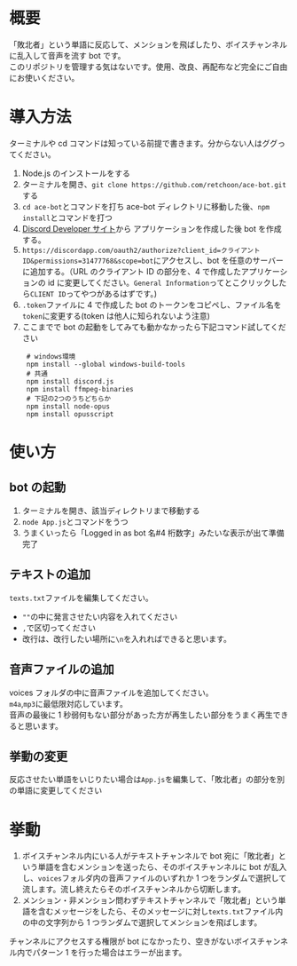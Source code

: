 # 概要

「敗北者」という単語に反応して、メンションを飛ばしたり、ボイスチャンネルに乱入して音声を流す bot です。  
このリポジトリを管理する気はないです。使用、改良、再配布など完全にご自由にお使いください。

# 導入方法

ターミナルや cd コマンドは知っている前提で書きます。分からない人はググってください。

1. Node.js のインストールをする
2. ターミナルを開き、`git clone https://github.com/retchoon/ace-bot.git`する
3. `cd ace-bot`とコマンドを打ち ace-bot ディレクトリに移動した後、`npm install`とコマンドを打つ
4. [Discord Developer サイト](https://discordapp.com/developers/applications/)から アプリケーションを作成した後 bot を作成する。
5. `https://discordapp.com/oauth2/authorize?client_id=クライアントID&permissions=31477768&scope=bot`にアクセスし、bot を任意のサーバーに追加する。（URL のクライアント ID の部分を、4 で作成したアプリケーションの id に変更してください。`General Information`ってとこクリックしたら`CLIENT ID`ってやつがあるはずです。)
6. `.token`ファイルに 4 で作成した bot のトークンをコピペし、ファイル名を`token`に変更する(token は他人に知られないよう注意)
7. ここまでで bot の起動をしてみても動かなかったら下記コマンド試してください
   ```shell
    # windows環境
    npm install --global windows-build-tools
    # 共通
    npm install discord.js
    npm install ffmpeg-binaries
    # 下記の2つのうちどちらか
    npm install node-opus
    npm install opusscript
   ```

# 使い方

## bot の起動

1. ターミナルを開き、該当ディレクトリまで移動する
2. `node App.js`とコマンドをうつ
3. うまくいったら「Logged in as bot 名#4 桁数字」みたいな表示が出て準備完了

## テキストの追加

`texts.txt`ファイルを編集してください。

- `""`の中に発言させたい内容を入れてください
- `,`で区切ってください
- 改行は、改行したい場所に`\n`を入れればできると思います。

## 音声ファイルの追加

voices フォルダの中に音声ファイルを追加してください。  
`m4a`,`mp3`に最低限対応しています。  
音声の最後に 1 秒弱何もない部分があった方が再生したい部分をうまく再生できると思います。

## 挙動の変更

反応させたい単語をいじりたい場合は`App.js`を編集して、「敗北者」の部分を別の単語に変更してください

# 挙動

1. ボイスチャンネル内にいる人がテキストチャンネルで bot 宛に「敗北者」という単語を含むメンションを送ったら、そのボイスチャンネルに bot が乱入し、`voices`フォルダ内の音声ファイルのいずれか 1 つをランダムで選択して流します。流し終えたらそのボイスチャンネルから切断します。
2. メンション・非メンション問わずテキストチャンネルで「敗北者」という単語を含むメッセージをしたら、そのメッセージに対し`texts.txt`ファイル内の中の文字列から 1 つランダムで選択してメンションを飛ばします。

チャンネルにアクセスする権限が bot になかったり、空きがないボイスチャンネル内でパターン 1 を行った場合はエラーが出ます。
